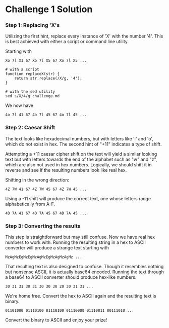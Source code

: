 # Challenge 1 Solution
### Step 1: Replacing 'X's
Utilizing the first hint, replace every instance of 'X' with the number '4'. This is best achieved with either a script or command line utility.

Starting with
```
Xo 7l X1 67 Xo 7l X5 67 Xo 7l X5 ...
```

```
# with a script
function replaceX(str) {
    return str.replace(/X/g, '4');
}

# with the sed utility
sed s/X/4/g challenge.md
```

We now have
```
4o 7l 41 67 4o 7l 45 67 4o 7l 45 ...
```

### Step 2: Caesar Shift
The text looks like hexadecimal numbers, but with letters like 'l' and 'o', which do not exist in hex. The second hint of "+11" indicates a type of shift. 

Attempting a +11 caesar cipher shift on the text will yield a similar looking text but with letters towards the end of the alphabet such as "w" and "z", which are also not used in hex numbers. Logically, we should shift it in reverse and see if the resulting numbers look like real hex.

Shifting in the wrong direction:
```
4Z 7W 41 67 4Z 7W 45 67 4Z 7W 45 ...
```

Using a -11 shift will produce the correct text, one whose letters range alphabetically from A-F.
```
4D 7A 41 67 4D 7A 45 67 4D 7A 45 ...
```

### Step 3: Converting the results
This step is straightforward but may still confuse. Now we have real hex numbers to work with. Running the resulting string in a hex to ASCII converter will produce a strange text starting with
```
MzAgMzEgMzEgMzAgMzEgMzAgMzAgMz ...
```

That resulting text is also designed to confuse. Though it resembles nothing but nonsense ASCII, it is actually base64 encoded. Running the text through a base64 to ASCII converter should produce hex-like numbers.
```
30 31 31 30 31 30 30 30 20 30 31 31 ...
```

We're home free. Convert the hex to ASCII again and the resulting text is binary.
```
01101000 01110100 01110100 01110000 01110011 00111010 ...
```

Convert the binary to ASCII and enjoy your prize!
